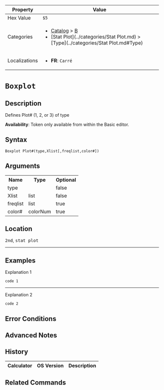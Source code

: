 | Property      | Value |
|---------------|-------|
| Hex Value     | `$5`|
| Categories    | <ul><li>[Catalog](../categories/Catalog.md) > [B](../categories/Catalog.md#B)</li><li>[Stat Plot](../categories/Stat Plot.md) > [Type](../categories/Stat Plot.md#Type)</li></ul> |
| Localizations | <ul><li><b>FR</b>: `Carré`</li></ul> |

# `Boxplot`

## Description
Defines Plot# (1, 2, or 3) of type


<b>Availability</b>: Token only available from within the Basic editor.

## Syntax
`Boxplot Plot#(type,Xlist[,freqlist,color#])`

## Arguments
<table>
<tr><th>Name</th><th>Type</th><th>Optional</th></tr>

<tr><td>type</td><td></td><td>false</td></tr>

<tr><td>Xlist</td><td>list</td><td>false</td></tr>

<tr><td>freqlist</td><td>list</td><td>true</td></tr>

<tr><td>color#</td><td>colorNum</td><td>true</td></tr>

</table>

## Location
<kbd>2nd</kbd>, <kbd>stat plot</kbd>
<hr>

## Examples

Explanation 1
```ti-basic
code 1
```
---
Explanation 2
```ti-basic
code 2
```

## Error Conditions


## Advanced Notes


## History
| Calculator | OS Version | Description |
|------------|------------|-------------|


## Related Commands

    